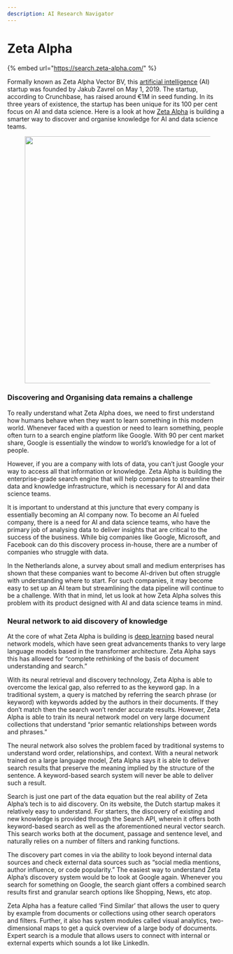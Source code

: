 ```yaml
---
description: AI Research Navigator
---
```


# Zeta Alpha

{% embed url="https://search.zeta-alpha.com/" %}

Formally known as Zeta Alpha Vector BV, this [artificial intelligence](https://www.ai.nl/knowledge-base/what-is-artificial-intelligence/) (AI) startup was founded by Jakub Zavrel on May 1, 2019. The startup, according to Crunchbase, has raised around €1M in seed funding. In its three years of existence, the startup has been unique for its 100 per cent focus on AI and data science. Here is a look at how [Zeta Alpha](https://www.zeta-alpha.com/) is building a smarter way to discover and organise knowledge for AI and data science teams.

<figure><img src="https://www.ai.nl/wp-content/uploads/2022/05/tags-page.9239f2382d997d2c82e3-1-1160x639.png" alt="" width="563"><figcaption></figcaption></figure>

### Discovering and Organising data remains a challenge <a href="#h-discovering-and-organising-data-remains-a-challenge" id="h-discovering-and-organising-data-remains-a-challenge"></a>

To really understand what Zeta Alpha does, we need to first understand how humans behave when they want to learn something in this modern world. Whenever faced with a question or need to learn something, people often turn to a search engine platform like Google. With 90 per cent market share, Google is essentially the window to world’s knowledge for a lot of people.

However, if you are a company with lots of data, you can’t just Google your way to access all that information or knowledge. Zeta Alpha is building the enterprise-grade search engine that will help companies to streamline their data and knowledge infrastructure, which is necessary for AI and data science teams.

It is important to understand at this juncture that every company is essentially becoming an AI company now. To become an AI fueled company, there is a need for AI and data science teams, who have the primary job of analysing data to deliver insights that are critical to the success of the business. While big companies like Google, Microsoft, and Facebook can do this discovery process in-house, there are a number of companies who struggle with data.

In the Netherlands alone, a survey about small and medium enterprises has shown that these companies want to become AI-driven but often struggle with understanding where to start. For such companies, it may become easy to set up an AI team but streamlining the data pipeline will continue to be a challenge. With that in mind, let us look at how Zeta Alpha solves this problem with its product designed with AI and data science teams in mind.

### Neural network to aid discovery of knowledge

At the core of what Zeta Alpha is building is [deep learning](https://www.ai.nl/knowledge-base/deep-learning/) based neural network models, which have seen great advancements thanks to very large language models based in the transformer architecture. Zeta Alpha says this has allowed for “complete rethinking of the basis of document understanding and search.”

With its neural retrieval and discovery technology, Zeta Alpha is able to overcome the lexical gap, also referred to as the keyword gap. In a traditional system, a query is matched by referring the search phrase (or keyword) with keywords added by the authors in their documents. If they don’t match then the search won’t render accurate results. However, Zeta Alpha is able to train its neural network model on very large document collections that understand “prior semantic relationships between words and phrases.”

The neural network also solves the problem faced by traditional systems to understand word order, relationships, and context. With a neural network trained on a large language model, Zeta Alpha says it is able to deliver search results that preserve the meaning implied by the structure of the sentence. A keyword-based search system will never be able to deliver such a result.

Search is just one part of the data equation but the real ability of Zeta Alpha’s tech is to aid discovery. On its website, the Dutch startup makes it relatively easy to understand. For starters, the discovery of existing and new knowledge is provided through the Search API, wherein it offers both keyword-based search as well as the aforementioned neural vector search. This search works both at the document, passage and sentence level, and naturally relies on a number of filters and ranking functions.

The discovery part comes in via the ability to look beyond internal data sources and check external data sources such as “social media mentions, author influence, or code popularity.” The easiest way to understand Zeta Alpha’s discovery system would be to look at Google again. Whenever you search for something on Google, the search giant offers a combined search results first and granular search options like Shopping, News, etc atop.

Zeta Alpha has a feature called ‘Find Similar’ that allows the user to query by example from documents or collections using other search operators and filters. Further, it also has system modules called visual analytics, two-dimensional maps to get a quick overview of a large body of documents. Expert search is a module that allows users to connect with internal or external experts which sounds a lot like LinkedIn.
